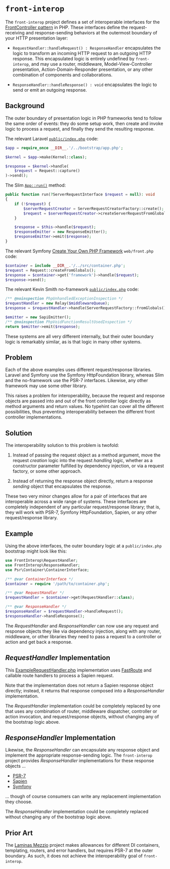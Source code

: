 # `front-interop`

The `front-interop` project defines a set of interoperable interfaces for the [FrontController pattern](https://martinfowler.com/eaaCatalog/frontController.html) in PHP. These interfaces define the request-receiving and response-sending behaviors at the outermost boundary of your HTTP presentation layer:

- `RequestHandler::handleRequest() : ResponseHandler` encapsulates the logic to transform an incoming HTTP request to an outgoing HTTP response. This encapsulated logic is entirely undefined by `front-interop`, and may use a router, middleware, Model-View-Controller presentation, Action-Domain-Responder presentation, or any other combination of components and collaborations.

- `ResponseHandler::handleResponse() : void` encapsulates the logic to send or emit an outgoing response.

## Background

The outer boundary of presentation logic in PHP frameworks tend to follow the same order of events: they do some setup work, then create and invoke logic to process a request, and finally they send the resulting response.

The relevant Laravel [`public/index.php`](https://github.com/laravel/laravel/blob/10.x/public/index.php) code:

```php
$app = require_once __DIR__.'/../bootstrap/app.php';

$kernel = $app->make(Kernel::class);

$response = $kernel->handle(
    $request = Request::capture()
)->send();
```

The Slim [`App::run()`](https://github.com/slimphp/Slim/blob/4.x/Slim/App.php) method:

```php
public function run(?ServerRequestInterface $request = null): void
{
    if (!$request) {
        $serverRequestCreator = ServerRequestCreatorFactory::create();
        $request = $serverRequestCreator->createServerRequestFromGlobals();
    }

    $response = $this->handle($request);
    $responseEmitter = new ResponseEmitter();
    $responseEmitter->emit($response);
}
```

The relevant Symfony [Create Your Own PHP Framework](https://symfony.com/doc/current/create_framework/dependency_injection.html) `web/front.php` code:

```php
$container = include __DIR__.'/../src/container.php';
$request = Request::createFromGlobals();
$response = $container->get('framework')->handle($request);
$response->send();
```

The relevant Kevin Smith no-framework [`public/index.php`](https://github.com/kevinsmith/no-framework/blob/master/public/index.php) code:

```php
/** @noinspection PhpUnhandledExceptionInspection */
$requestHandler = new Relay($middlewareQueue);
$response = $requestHandler->handle(ServerRequestFactory::fromGlobals());

$emitter = new SapiEmitter();
/** @noinspection PhpVoidFunctionResultUsedInspection */
return $emitter->emit($response);
```

These systems are all very different internally, but their outer boundary logic is remarkably similar, as is that logic in many other systems.

## Problem

Each of the above examples uses different request/response libraries. Laravel and Symfony use the Symfony HttpFoundation library, whereas Slim and the no-framework use the PSR-7 interfaces. Likewise, any other framework may use some other library.

This raises a problem for interoperability, because the request and response objects are passed into and out of the front controller logic directly as method arguments and return values. No typehint can cover all the different possibilities, thus preventing interoperability between the different front controller implementations.

## Solution

The interoperability solution to this problem is twofold:

1. Instead of passing the request object as a method argument, move the request *creation* logic into the request *handling* logic, whether as a constructor parameter fulfilled by dependency injection, or via a request factory, or some other approach.

2. Instead of returning the response object directly, return a response *sending* object that encapsulates the response.

These two very minor changes allow for a pair of interfaces that are interoperable across a wide range of systems. These interfaces are completely independent of any particular request/response library; that is, they will work with PSR-7, Symfony HttpFoundation, Sapien, or any other request/response library.

## Example

Using the above interfaces, the outer boundary logic at a `public/index.php` bootstrap might look like this:

```php
use FrontInterop\RequestHandler;
use FrontInterop\ResponseHandler;
use Psr\Container\ContainerInterface;

/** @var ContainerInterface */
$container = require '/path/to/container.php';

/** @var RequestHandler */
$requestHandler = $container->get(RequestHandler::class);

/** @var ResponseHandler */
$responseHandler = $requestHandler->handleRequest();
$responseHandler->handleResponse();
```

The _RequestHandler_ and _ResponseHandler_ can now use any request and response objects they like via dependency injection, along with any router, middleware, or other libraries they need to pass a request to a controller or action and get back a response.

## _RequestHandler_ Implementation

This [ExampleRequestHandler.php](./tests/Example/ExampleRequestHandler.php) implementation uses [FastRoute](https://github.com/nikic/FastRoute) and callable route handlers to process a Sapien request.

Note that the implementation does not return a Sapien response object directly; instead, it returns that response composed into a _ResponseHandler_ implementation.

The _RequestHandler_ implementation could be completely replaced by one that uses any combination of router, middleware dispatcher, controller or action invocation, and request/response objects, without changing any of the bootstrap logic above.

## _ResponseHandler_ Implementation

Likewise, the _ResponseHandler_ can encapsulate any response object and implement the appropriate response-sending logic. The `front-interop` project provides _ResponseHandler_ implementations for these response objects ...

- [PSR-7](./src/ResponseHandler/PsrResponseHandler.php)
- [Sapien](./src/ResponseHandler/SapienResponseHandler.php)
- [Symfony](./src/ResponseHandler/SymfonyResponseHandler.php)

... though of course consumers can write any replacement implementation they choose.

The _ResponseHandler_ implementation could be completely replaced without changing any of the bootstrap logic above.

## Prior Art

The [Laminas Mezzio](https://docs.mezzio.dev/mezzio/) project makes allowances for different DI containers, templating, routers, and error handlers, but requires PSR-7 at the outer boundary. As such, it does not achieve the interoperability goal of `front-interop`.
